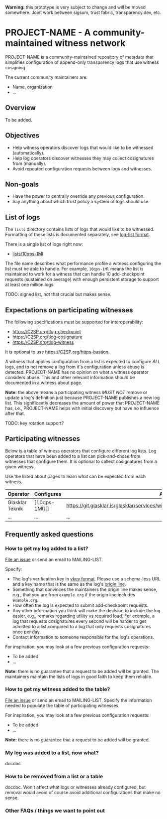 **Warning:** this prototype is very subject to change and will be moved
somewhere.  Joint work between sigsum, trust fabric, transparency.dev, etc.

# PROJECT-NAME - A community-maintained witness network

PROJECT-NAME is a community-maintained repository of metadata that simplifies
configuration of append-only transparency logs that use witness cosigning.

The current community maintainers are:

  - Name, organization
  - ...

## Overview

To be added.

## Objectives

  - Help witness operators discover logs that would like to be witnessed
    (automatically).
  - Help log operators discover witnesses they may collect cosignatures from
    (manually).
  - Avoid repeated configuration requests between logs and witnesses.

## Non-goals

  - Have the power to centrally override any previous configuration.
  - Say anything about which trust policy a system of logs should use.

## List of logs

The `lists` directory contains lists of logs that would like to be witnessed.
Formatting of these lists is documented separately, see [log-list format][].

There is a single list of logs right now:

  - [lists/10qps-1Ml][]

The file name describes what performance profile a witness configuring the list
must be able to handle.  For example, `10qps-1Ml` means the list is maintained
to work for a witness that can handle 10 add-checkpoint requests (sustained on
average) with enough persistent storage to support at least one million logs.

[lists/10qps-1Ml]: ./lists/logs/10qps-1Ml
[log-list format]: ./log-list-format.md

TODO: signed list, not that crucial but makes sense.

## Expectations on participating witnesses

The following specifications must be supported for interoperability:

  - <https://C2SP.org/tlog-checkpoint>
  - <https://C2SP.org/tlog-cosignature>
  - <https://C2SP.org/tlog-witness>

It is optional to use <https://C2SP.org/https-bastion>.

A witness that applies configuration from a list is expected to configure *ALL*
logs, and to not remove a log from it's configuration unless abuse is detected.
PROJECT-NAME has no opinion on what a witness operator considers abuse.  This
and other relevant information should be documented in a witness about page.

**Note:** the above means a participating witness *MUST NOT* remove or update a
log's definition just because PROJECT-NAME publishes a new log list.  This
significantly decreases the amount of power that PROJECT-NAME has, i.e.,
PROJECT-NAME helps with initial discovery but have no influence after that.

TODO: key rotation support?

## Participating witnesses

Below is a table of witness operators that configure different log lists.  Log
operators that have been added to a list can pick-and-chose from witnesses that
configure them.  It is optional to collect cosignatures from a given witness.

Use the listed about pages to learn what can be expected from each witness.

  | Operator        | Configures     | About page                                                                                      |
  | --------------- | -------------- | ----------------------------------------------------------------------------------------------- |
  | Glasklar Teknik | [10qps-1Ml][]  | <https://git.glasklar.is/glasklar/services/witnessing/-/blob/main/witness.glasklar.is/about.md> |
  | ...             | ...            | ...                                                                                             |

## Frequently asked questions

### How to get my log added to a list?

[File an issue][] or send an email to MAILING-LIST.

Specify:

  - The log's verification key in [vkey format][].  Please use a schema-less URL
    and a key name that is the same as the log's [origin line][].
  - Something that convinces the maintainers the origin line makes sense, e.g.,
    that you are from `example.org` if the origin line includes `example.org`.
  - How often the log is expected to submit add-checkpoint requests.
  - Any other information you think will make the decision to include the log
    easier, e.g., remarks regarding utility vs required load.  For example, a
    log that requests cosignatures every second will be harder to get admitted
    to a list compared to a log that only requests cosignatures once per day.
  - Contact information to someone responsible for the log's operations.

For inspiration, you may look at a few previous configuration requests:

  - To be added
  - ...

**Note:** there is no guarantee that a request to be added will be granted.  The
maintainers maintain the lists of logs in good faith to keep them reliable.

[File an issue]: TO-BE-ADDED
[vkey format]: TO-BE-ADDED
[origin line]: https://C2SP.org/tlog-checkpoint#note-text

### How to get my witness added to the table?

[File an issue][] or send an email to MAILING-LIST.  Specify the information
needed to populate the table of participating witnesses.

For inspiration, you may look at a few previous configuration requests:

  - To be added
  - ...

**Note:** there is no guarantee that a request to be added will be granted.

### My log was added to a list, now what?

docdoc

### How to be removed from a list or a table

docdoc. Won't affect what logs or witnesses already configured, but removal
would avoid of course avoid additional configurations that make no sense.

### Other FAQs / things we want to point out
